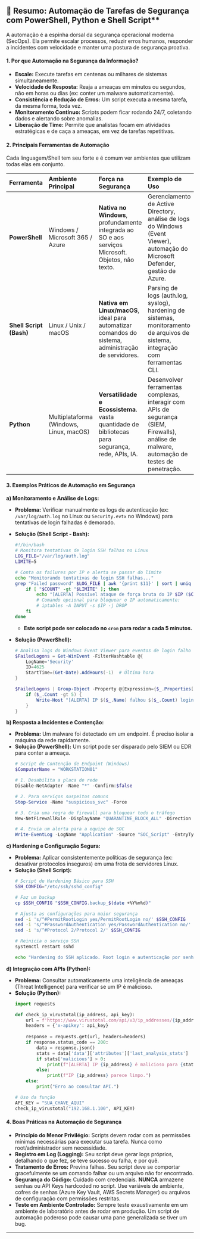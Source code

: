 
## 📘 Resumo: Automação de Tarefas de Segurança com PowerShell, Python e Shell Script**

A automação é a espinha dorsal da segurança operacional moderna (SecOps). Ela permite escalar processos, reduzir erros humanos, responder a incidentes com velocidade e manter uma postura de segurança proativa.

#### **1. Por que Automação na Segurança da Informação?**

*   **Escale:** Execute tarefas em centenas ou milhares de sistemas simultaneamente.
*   **Velocidade de Resposta:** Reaja a ameaças em minutos ou segundos, não em horas ou dias (ex: conter um malware automaticamente).
*   **Consistência e Redução de Erros:** Um script executa a mesma tarefa, da mesma forma, toda vez.
*   **Monitoramento Contínuo:** Scripts podem ficar rodando 24/7, coletando dados e alertando sobre anomalias.
*   **Liberação de Time:** Permite que analistas focam em atividades estratégicas e de caça a ameaças, em vez de tarefas repetitivas.

#### **2. Principais Ferramentas de Automação**

Cada linguagem/Shell tem seu forte e é comum ver ambientes que utilizam todas elas em conjunto.

| Ferramenta | Ambiente Principal | Força na Segurança | Exemplo de Uso |
| :--- | :--- | :--- | :--- |
| **PowerShell** | Windows / Microsoft 365 / Azure | **Nativa no Windows**, profundamente integrada ao SO e aos serviços Microsoft. Objetos, não texto. | Gerenciamento de Active Directory, análise de logs do Windows (Event Viewer), automação do Microsoft Defender, gestão de Azure. |
| **Shell Script (Bash)** | Linux / Unix / macOS | **Nativa em Linux/macOS**, ideal para automatizar comandos do sistema, administração de servidores. | Parsing de logs (auth.log, syslog), hardening de sistemas, monitoramento de arquivos de sistema, integração com ferramentas CLI. |
| **Python** | Multiplataforma (Windows, Linux, macOS) | **Versatilidade e Ecossistema**. vasta quantidade de bibliotecas para segurança, rede, APIs, IA. | Desenvolver ferramentas complexas, interagir com APIs de segurança (SIEM, Firewalls), análise de malware, automação de testes de penetração. |

#### **3. Exemplos Práticos de Automação em Segurança**

**a) Monitoramento e Análise de Logs:**
*   **Problema:** Verificar manualmente os logs de autenticação (ex: `/var/log/auth.log` no Linux ou `Security.evtx` no Windows) para tentativas de login falhadas é demorado.
*   **Solução (Shell Script - Bash):**
    ```bash
    #!/bin/bash
    # Monitora tentativas de login SSH falhas no Linux
    LOG_FILE="/var/log/auth.log"
    LIMITE=5

    # Conta os failures por IP e alerta se passar do limite
    echo "Monitorando tentativas de login SSH falhas..."
    grep "Failed password" $LOG_FILE | awk '{print $11}' | sort | uniq -c | while read COUNT IP; do
        if [ "$COUNT" -gt "$LIMITE" ]; then
            echo "[ALERTA] Possível ataque de força bruta do IP $IP ($COUNT tentativas) - $(date)"
            # Comando opcional para bloquear o IP automaticamente:
            # iptables -A INPUT -s $IP -j DROP
        fi
    done
    ```
    *   **Este script pode ser colocado no `cron` para rodar a cada 5 minutos.**

*   **Solução (PowerShell):**
    ```powershell
    # Analisa logs do Windows Event Viewer para eventos de login falho (ID 4625)
    $FailedLogons = Get-WinEvent -FilterHashtable @{
        LogName='Security'
        ID=4625
        StartTime=(Get-Date).AddHours(-1)  # Última hora
    }

    $FailedLogons | Group-Object -Property @{Expression={$_.Properties[5].Value}} | ForEach-Object {
        if ($_.Count -gt 5) {
            Write-Host "[ALERTA] IP $($_.Name) falhou $($_.Count) logins nas últimas horas."
        }
    }
    ```

**b) Resposta a Incidentes e Contenção:**
*   **Problema:** Um malware foi detectado em um endpoint. É preciso isolar a máquina da rede rapidamente.
*   **Solução (PowerShell):** Um script pode ser disparado pelo SIEM ou EDR para conter a ameaça.
    ```powershell
    # Script de Contenção de Endpoint (Windows)
    $ComputerName = "WORKSTATION01"

    # 1. Desabilita a placa de rede
    Disable-NetAdapter -Name "*" -Confirm:$false

    # 2. Para serviços suspeitos comuns
    Stop-Service -Name "suspicious_svc" -Force

    # 3. Cria uma regra de firewall para bloquear todo o tráfego
    New-NetFirewallRule -DisplayName "QUARANTINE_BLOCK_ALL" -Direction Outbound -Action Block -Enabled True

    # 4. Envia um alerta para a equipe de SOC
    Write-EventLog -LogName "Application" -Source "SOC_Script" -EntryType Warning -EventId 1001 -Message "O computador $env:COMPUTERNAME foi colocado em quarentena."
    ```

**c) Hardening e Configuração Segura:**
*   **Problema:** Aplicar consistentemente políticas de segurança (ex: desativar protocolos inseguros) em uma frota de servidores Linux.
*   **Solução (Shell Script):**
    ```bash
    # Script de Hardening Básico para SSH
    SSH_CONFIG="/etc/ssh/sshd_config"

    # Faz um backup
    cp $SSH_CONFIG "$SSH_CONFIG.backup_$(date +%Y%m%d)"

    # Ajusta as configurações para maior segurança
    sed -i 's/^#PermitRootLogin yes/PermitRootLogin no/' $SSH_CONFIG
    sed -i 's/^#PasswordAuthentication yes/PasswordAuthentication no/' $SSH_CONFIG
    sed -i 's/^#Protocol 2/Protocol 2/' $SSH_CONFIG

    # Reinicia o serviço SSH
    systemctl restart sshd

    echo "Hardening do SSH aplicado. Root login e autenticação por senha desabilitados."
    ```

**d) Integração com APIs (Python):**
*   **Problema:** Consultar automaticamente uma inteligência de ameaças (Threat Intelligence) para verificar se um IP é malicioso.
*   **Solução (Python):**
    ```python
    import requests

    def check_ip_virustotal(ip_address, api_key):
        url = f'https://www.virustotal.com/api/v3/ip_addresses/{ip_address}'
        headers = {'x-apikey': api_key}
        
        response = requests.get(url, headers=headers)
        if response.status_code == 200:
            data = response.json()
            stats = data['data']['attributes']['last_analysis_stats']
            if stats['malicious'] > 0:
                print(f"[ALERTA] IP {ip_address} é malicioso para {stats['malicious']} engines.")
            else:
                print(f"IP {ip_address} parece limpo.")
        else:
            print("Erro ao consultar API.")

    # Uso da função
    API_KEY = "SUA_CHAVE_AQUI"
    check_ip_virustotal("192.168.1.100", API_KEY)
    ```

#### **4. Boas Práticas na Automação de Segurança**

*   **Princípio do Menor Privilégio:** Scripts devem rodar com as permissões mínimas necessárias para executar sua tarefa. Nunca como root/administrador sem necessidade.
*   **Registro em Log (Logging):** Seu script deve gerar logs próprios, detalhando o que fez, se teve sucesso ou falha, e por quê.
*   **Tratamento de Erros:** Previna falhas. Seu script deve se comportar gracefulmente se um comando falhar ou um arquivo não for encontrado.
*   **Segurança do Código:** Cuidado com credenciais. **NUNCA** armazene senhas ou API Keys hardcoded no script. Use variáveis de ambiente, cofres de senhas (Azure Key Vault, AWS Secrets Manager) ou arquivos de configuração com permissões restritas.
*   **Teste em Ambiente Controlado:** Sempre teste exaustivamente em um ambiente de laboratório antes de rodar em produção. Um script de automação poderoso pode causar uma pane generalizada se tiver um bug.

---

